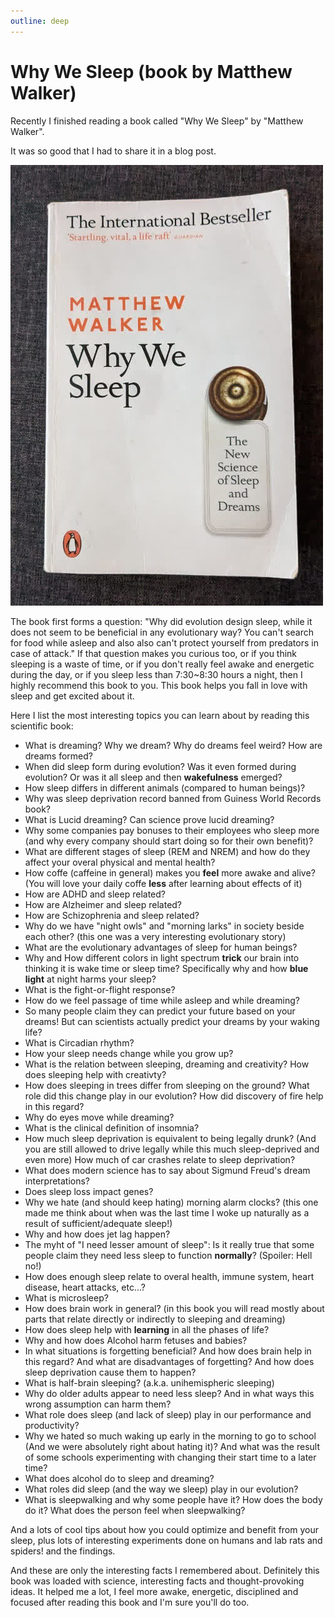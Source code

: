 ```yaml
---
outline: deep
---
```


# Why We Sleep (book by Matthew Walker)

Recently I finished reading a book called "Why We Sleep" by "Matthew Walker".

It was so good that  I had to share it in a blog post.

![Why We Sleep by Matthew Walker](./why-we-sleep-cover.jpg)

The book first forms a question: "Why did evolution design sleep, while it does not seem to be beneficial in any evolutionary way? You can't search for food while asleep and also also can't protect yourself from predators in case of attack." If that question makes you curious too, or if you think sleeping is a waste of time, or if you don't really feel awake and energetic during the day, or if you sleep less than 7:30~8:30 hours a night, then I highly recommend this book to you. This book helps you fall in love with sleep and get excited about it.

Here I list the most interesting topics you can learn about by reading this scientific book:

- What is dreaming? Why we dream? Why do dreams feel weird? How are dreams formed?
- When did sleep form during evolution? Was it even formed during evolution? Or was it all sleep and then **wakefulness** emerged?
- How sleep differs in different animals (compared to human beings)?
- Why was sleep deprivation record banned from Guiness World Records book?
- What is Lucid dreaming? Can science prove lucid dreaming?
- Why some companies pay bonuses to their employees who sleep more (and why every company should start doing so for their own benefit)?
- What are different stages of sleep (REM and NREM) and how do they affect your overal physical and mental health?
- How coffe (caffeine in general) makes you **feel** more awake and alive? (You will love your daily coffe **less** after learning about effects of it)
- How are ADHD and sleep related?
- How are Alzheimer and sleep related?
- How are Schizophrenia and sleep related?
- Why do we have "night owls" and "morning larks" in society beside each other? (this one was a very interesting evolutionary story)
- What are the evolutionary advantages of sleep for human beings?
- Why and How different colors in light spectrum **trick** our brain into thinking it is wake time or sleep time? Specifically why and how **blue light** at night harms your sleep?
- What is the fight-or-flight response?
- How do we feel passage of time while asleep and while dreaming?
- So many people claim they can predict your future based on your dreams! But can scientists actually predict your dreams by your waking life?
- What is Circadian rhythm?
- How your sleep needs change while you grow up?
- What is the relation between sleeping, dreaming and creativity? How does sleeping help with creativty?
- How does sleeping in trees differ from sleeping on the ground? What role did this change play in our evolution? How did discovery of fire help in this regard?
- Why do eyes move while dreaming?
- What is the clinical definition of insomnia?
- How much sleep deprivation is equivalent to being legally drunk? (And you are still allowed to drive legally while this much sleep-deprived and even more) How much of car crashes relate to sleep deprivation?
- What does modern science has to say about Sigmund Freud's dream interpretations?
- Does sleep loss impact genes?
- Why we hate (and should keep hating) morning alarm clocks? (this one made me think about when was the last time I woke up naturally as a result of sufficient/adequate sleep!)
- Why and how does jet lag happen?
- The myht of "I need lesser amount of sleep": Is it really true that some people claim they need less sleep to function **normally**? (Spoiler: Hell no!)
- How does enough sleep relate to overal health, immune system, heart disease, heart attacks, etc...?
- What is microsleep?
- How does brain work in general? (in this book you will read mostly about parts that relate directly or indirectly to sleeping and dreaming)
- How does sleep help with **learning** in all the phases of life?
- Why and how does Alcohol harm fetuses and babies?
- In what situations is forgetting beneficial? And how does brain help in this regard? And what are disadvantages of forgetting? And how does sleep deprivation cause them to happen?
- What is half-brain sleeping? (a.k.a. unihemispheric sleeping)
- Why do older adults appear to need less sleep? And in what ways this wrong assumption can harm them?
- What role does sleep (and lack of sleep) play in our performance and productivity?
- Why we hated so much waking up early in the morning to go to school (And we were absolutely right about hating it)? And what was the result of some schools experimenting with changing their start time to a later time?
- What does alcohol do to sleep and dreaming?
- What roles did sleep (and the way we sleep) play in our evolution?
- What is sleepwalking and why some people have it? How does the body do it? What does the person feel when sleepwalking?

And a lots of cool tips about how you could optimize and benefit from your sleep, plus lots of interesting experiments done on humans and lab rats and spiders! and the findings.

And these are only the interesting facts I remembered about. Definitely this book was loaded with science, interesting facts and thought-provoking ideas. It helped me a lot, I feel more awake, energetic, disciplined and focused after reading this book and I'm sure you'll do too.
